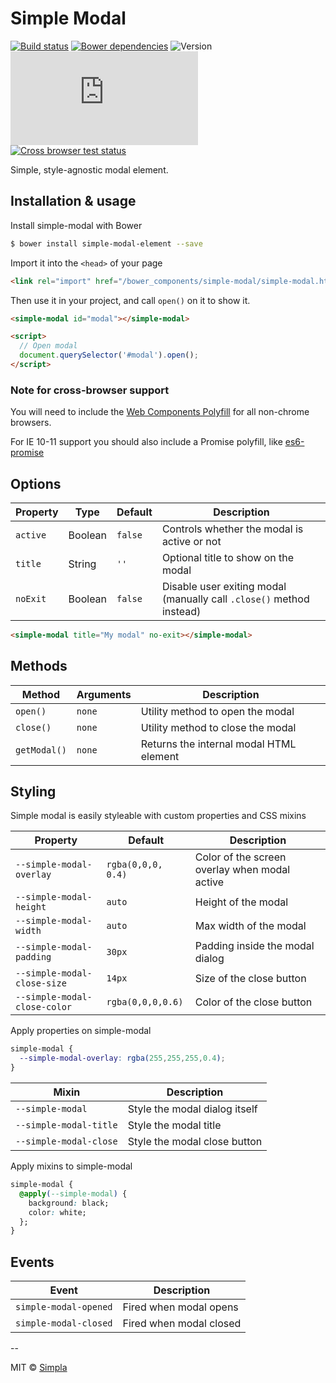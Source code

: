 # Simple Modal
[![Build status][travis-badge]][travis-url] [![Bower dependencies][bowerdeps-badge]][bowerdeps-url] ![Version][bower-badge] ![Size][size-badge]
<br/>[![Cross browser test status][browser-badges]][travis-url]

Simple, style-agnostic modal element.

## Installation & usage

Install simple-modal with Bower

```sh
$ bower install simple-modal-element --save
```

Import it into the `<head>` of your page

```html
<link rel="import" href="/bower_components/simple-modal/simple-modal.html">
```

Then use it in your project, and call `open()` on it to show it.

```html
<simple-modal id="modal"></simple-modal>

<script>
  // Open modal
  document.querySelector('#modal').open();
</script>
```

### Note for cross-browser support

You will need to include the [Web Components Polyfill][webcomponents] for all non-chrome browsers.

For IE 10-11 support you should also include a Promise polyfill, like [es6-promise][promise]


## Options

Property  | Type    | Default  | Description                                                    
--------- | ------- | -------- | ------------                                                   
`active`  | Boolean | `false`  | Controls whether the modal is active or not                    
`title`   | String  | `''`     | Optional title to show on the modal                            
`noExit`  | Boolean | `false`  | Disable user exiting modal (manually call `.close()` method instead)


```html
<simple-modal title="My modal" no-exit></simple-modal> 
```

## Methods 

Method       | Arguments | Description                              
------------ | --------- | ------------                             
`open()`     | `none`    | Utility method to open the modal         
`close()`    | `none`    | Utility method to close the modal        
`getModal()` | `none`    | Returns the internal modal HTML element

## Styling
Simple modal is easily styleable with custom properties and CSS mixins

Property                      | Default            | Description                                   
----------------------------- | ------------------ | ------------                                  
`--simple-modal-overlay`      | `rgba(0,0,0, 0.4)` | Color of the screen overlay when modal active 
`--simple-modal-height`       | `auto`             | Height of the modal                           
`--simple-modal-width`        | `auto`             | Max width of the modal                        
`--simple-modal-padding`      | `30px`             | Padding inside the modal dialog               
`--simple-modal-close-size`   | `14px`             | Size of the close button                      
`--simple-modal-close-color`  | `rgba(0,0,0,0.6)`  | Color of the close button                     

Apply properties on simple-modal

```css
simple-modal {
  --simple-modal-overlay: rgba(255,255,255,0.4);
}
```

Mixin                  | Description                   
---------------------- | ------------                  
`--simple-modal`       | Style the modal dialog itself 
`--simple-modal-title` | Style the modal title         
`--simple-modal-close` | Style the modal close button  

Apply mixins to simple-modal

```css
simple-modal {
  @apply(--simple-modal) {
    background: black;
    color: white;
  };
}
```

## Events

Event                  | Description             
---------------------- | ------------            
`simple-modal-opened`  | Fired when modal opens  
`simple-modal-closed`  | Fired when modal closed 

-- 

MIT © [Simpla](https://www.simpla.io)

[webcomponents]: https://github.com/webcomponents/webcomponentsjs
[promise]: https://github.com/stefanpenner/es6-promise

[bower-badge]: https://img.shields.io/bower/v/simple-modal-element.svg
[travis-badge]: https://img.shields.io/travis/SimpleElements/simple-modal.svg
[travis-url]: https://travis-ci.org/SimpleElements/simple-modal
[bowerdeps-badge]: https://img.shields.io/gemnasium/SimpleElements/simple-modal.svg
[bowerdeps-url]: https://gemnasium.com/bower/simple-modal-element
[size-badge]: https://badges.herokuapp.com/size/github/SimpleElements/simple-modal/master/simple-modal.html?gzip=true&color=blue
[browser-badges]: https://badges.herokuapp.com/travis/SimpleElements/simple-modal/sauce/SimpleElements?labels=none
